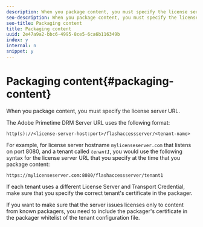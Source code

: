 ```yaml
---
description: When you package content, you must specify the license server URL.
seo-description: When you package content, you must specify the license server URL.
seo-title: Packaging content
title: Packaging content
uuid: 2e47a9a2-bbc6-4995-8ce5-6ca6b116349b
index: y
internal: n
snippet: y
---
```


# Packaging content{#packaging-content}

When you package content, you must specify the license server URL.

The Adobe Primetime DRM Server URL uses the following format:

```
http(s)://<license-server-host:port>/flashaccessserver/<tenant-name>
```

For example, for license server hostname `mylicenseserver.com` that listens on port 8080, and a tenant called *`tenant1`*, you would use the following syntax for the license server URL that you specify at the time that you package content:

```
https://mylicenseserver.com:8080/flashaccessserver/tenant1
```

If each tenant uses a different License Server and Transport Credential, make sure that you specify the correct tenant's certificate in the packager.

If you want to make sure that the server issues licenses only to content from known packagers, you need to include the packager's certificate in the packager whitelist of the tenant configuration file. 
